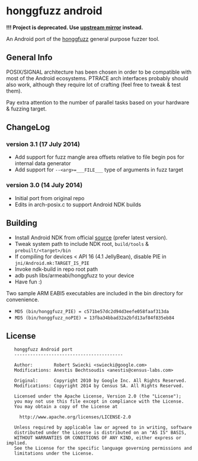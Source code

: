 honggfuzz android
=================

**!!! Project is deprecated. Use [upstream mirror](https://github.com/anestisb/honggfuzz) instead.**

An Android port of the [honggfuzz](https://code.google.com/p/honggfuzz/) general purpose fuzzer tool.

## General Info

POSIX/SIGNAL architecture has been chosen in order to be compatible with most of the Android ecosystems. PTRACE arch interfaces probably should also work, although they require lot of crafting (feel free to tweak & test them).


Pay extra attention to the number of parallel tasks based on your hardware & fuzzing target.

## ChangeLog

### version 3.1 (17 July 2014)
* Add support for fuzz mangle area offsets relative to file begin pos for internal data generator
* Add support for `--<arg>=___FILE___` type of arguments in fuzz target

### version 3.0 (14 July 2014)
* Initial port from original repo
* Edits in arch-posix.c to support Android NDK builds

## Building

* Install Android NDK from official [source](https://developer.android.com/tools/sdk/ndk/index.html) (prefer latest version).
* Tweak system path to include NDK root, `build/tools` & `prebuilt/<target>/bin`
* If compiling for devices < API 16 (4.1 JellyBean), disable PIE in `jni/Android.mk:TARGET_IS_PIE`
* Invoke ndk-build in repo root path
* adb push libs/armeabi/honggfuzz to your device
* Have fun :)


Two sample ARM EABI5 executables are included in the bin directory for convenience.

* `MD5 (bin/honggfuzz_PIE) = c571be57dc2d94d3eefe058faaf313da`
* `MD5 (bin/honggfuzz_noPIE) = 13fba34bbad32a2bfd13af84f835eb84`

## License
```
   honggfuzz Android port
   -----------------------------------------

   Author:        Robert Swiecki <swiecki@google.com>
   Modifications: Anestis Bechtsoudis <anestis@census-labs.com>

   Original:      Copyright 2010 by Google Inc. All Rights Reserved.
   Modifications: Copyright 2014 by Census SA. All Rights Reserved.

   Licensed under the Apache License, Version 2.0 (the "License");
   you may not use this file except in compliance with the License.
   You may obtain a copy of the License at

     http://www.apache.org/licenses/LICENSE-2.0

   Unless required by applicable law or agreed to in writing, software
   distributed under the License is distributed on an "AS IS" BASIS,
   WITHOUT WARRANTIES OR CONDITIONS OF ANY KIND, either express or implied.
   See the License for the specific language governing permissions and
   limitations under the License.
```
